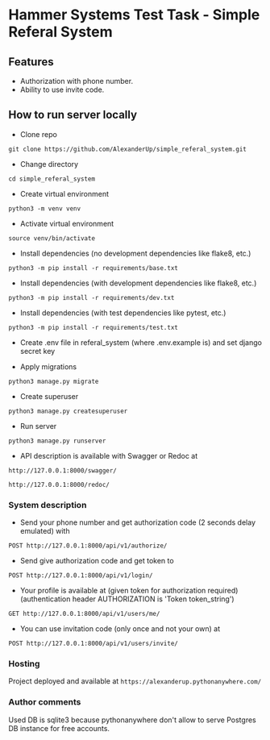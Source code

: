 # Hammer Systems Test Task - Simple Referal System

## Features
- Authorization with phone number.
- Ability to use invite code.

## How to run server locally

- Clone repo

```git clone https://github.com/AlexanderUp/simple_referal_system.git```

- Change directory

```cd simple_referal_system```

- Create virtual environment

```python3 -m venv venv```

- Activate virtual environment

```source venv/bin/activate```

- Install dependencies (no development dependencies like flake8, etc.)

```python3 -m pip install -r requirements/base.txt```

- Install dependencies (with development dependencies like flake8, etc.)

```python3 -m pip install -r requirements/dev.txt```

- Install dependencies (with test dependencies like pytest, etc.)

```python3 -m pip install -r requirements/test.txt```

- Create .env file in referal_system (where .env.example is) and set django secret key

- Apply migrations

```python3 manage.py migrate```

- Create superuser

```python3 manage.py createsuperuser```

- Run server

```python3 manage.py runserver```

- API description is available with Swagger or Redoc at

```http://127.0.0.1:8000/swagger/```

```http://127.0.0.1:8000/redoc/```


### System description

- Send your phone number and get authorization code (2 seconds delay emulated) with

```POST http://127.0.0.1:8000/api/v1/authorize/```

- Send give authorization code and get token to

```POST http://127.0.0.1:8000/api/v1/login/```

- Your profile is available at (given token for authorization required)
(authentication header AUTHORIZATION is 'Token token_string')

```GET http://127.0.0.1:8000/api/v1/users/me/```

- You can use invitation code (only once and not your own) at

```POST http://127.0.0.1:8000/api/v1/users/invite/```

### Hosting

Project deployed and available at
```https://alexanderup.pythonanywhere.com/```


### Author comments

Used DB is sqlite3 because pythonanywhere don't allow to serve Postgres DB instance for free accounts.
